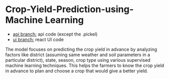 # Crop-Yield-Prediction-using-Machine Learning

- [api branch:](https://github.com/Pranjalm-23/Crop-yield-prediction-using-machine-learning-and-react-UI/tree/api) api code (except the .pickel)
- [ui branch:](https://github.com/Pranjalm-23/Crop-yield-prediction-using-machine-learning-and-react-UI/tree/ui) react UI code

The model focuses on predicting the crop yield in advance by analyzing factors like district (assuming same weather and soil parameters in a particular district), state, season, crop type using various supervised machine learning techniques. This helps the farmers to know the crop yield in advance to plan and choose a crop that would give a better yield.

